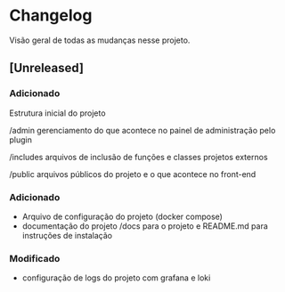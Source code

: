 # Changelog
Visão geral de todas as mudanças nesse projeto.

## [Unreleased]

### Adicionado
Estrutura inicial do projeto 

/admin
  gerenciamento do que acontece no painel de administração pelo plugin

/includes
  arquivos de inclusão de funções e classes
  projetos externos

/public
  arquivos públicos do projeto e o que acontece no front-end

### Adicionado
- Arquivo de configuração do projeto (docker compose)
- documentação do projeto /docs para o projeto e README.md para instruções de instalação

### Modificado
- configuração de logs do projeto com grafana e loki